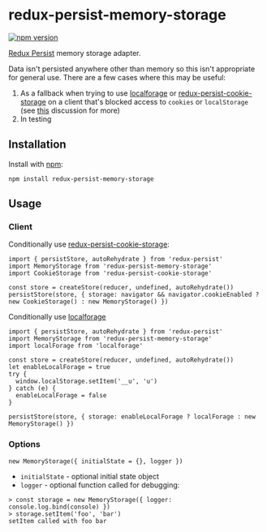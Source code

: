 # redux-persist-memory-storage
[![npm version](http://img.shields.io/npm/v/redux-persist-memory-storage.svg?style=flat-square)](http://browsenpm.org/package/redux-persist-memory-storage)

[Redux Persist](https://github.com/rt2zz/redux-persist) memory storage adapter.

Data isn't persisted anywhere other than memory so this isn't appropriate for general use. There are a few cases where this may be useful:

1. As a fallback when trying to use [localforage](https://github.com/localForage/localForage) or [redux-persist-cookie-storage](https://github.com/abersager/redux-persist-cookie-storage) on a client that's blocked access to `cookies` or `localStorage` (see [this](https://github.com/rt2zz/redux-persist/issues/264) discussion for more)
2. In testing


## Installation
Install with [npm](https://www.npmjs.com/):
```
npm install redux-persist-memory-storage
```

## Usage
### Client
Conditionally use [redux-persist-cookie-storage](https://github.com/abersager/redux-persist-cookie-storage):
```
import { persistStore, autoRehydrate } from 'redux-persist'
import MemoryStorage from 'redux-persist-memory-storage'
import CookieStorage from 'redux-persist-cookie-storage'

const store = createStore(reducer, undefined, autoRehydrate())
persistStore(store, { storage: navigator && navigator.cookieEnabled ? new CookieStorage() : new MemoryStorage() })

```
Conditionally use [localforage](https://github.com/localForage/localForage)
```
import { persistStore, autoRehydrate } from 'redux-persist'
import MemoryStorage from 'redux-persist-memory-storage'
import localForage from 'localforage'

const store = createStore(reducer, undefined, autoRehydrate())
let enableLocalForage = true
try {
  window.localStorage.setItem('__u', 'u')
} catch (e) {
  enableLocalForage = false
}

persistStore(store, { storage: enableLocalForage ? localForage : new MemoryStorage() })

```

### Options
```
new MemoryStorage({ initialState = {}, logger })
```
 * `initialState` - optional initial state object
 * `logger` - optional function called for debugging:
```
> const storage = new MemoryStorage({ logger: console.log.bind(console) })
> storage.setItem('foo', 'bar')
setItem called with foo bar

```
